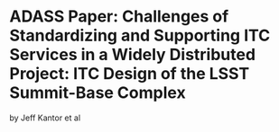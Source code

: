 # ADASS Paper: Challenges of Standardizing and Supporting ITC Services in a Widely Distributed Project: ITC Design of the LSST Summit-Base Complex

by Jeff Kantor et al
